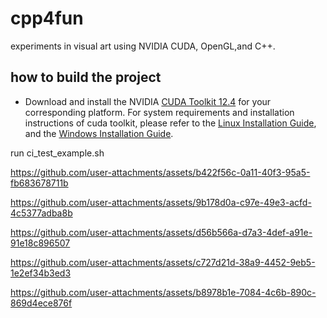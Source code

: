 # cpp4fun
experiments in visual art using NVIDIA CUDA, OpenGL,and C++. 



## how to build the project
* Download and install the NVIDIA [CUDA Toolkit 12.4](https://developer.nvidia.com/cuda-downloads) for your corresponding platform. For system requirements and installation instructions of cuda toolkit, please refer to the [Linux Installation Guide](http://docs.nvidia.com/cuda/cuda-installation-guide-linux/), and the [Windows Installation Guide](http://docs.nvidia.com/cuda/cuda-installation-guide-microsoft-windows/index.html).


run ci_test_example.sh



https://github.com/user-attachments/assets/b422f56c-0a11-40f3-95a5-fb683678711b



https://github.com/user-attachments/assets/9b178d0a-c97e-49e3-acfd-4c5377adba8b



https://github.com/user-attachments/assets/d56b566a-d7a3-4def-a91e-91e18c896507




https://github.com/user-attachments/assets/c727d21d-38a9-4452-9eb5-1e2ef34b3ed3

https://github.com/user-attachments/assets/b8978b1e-7084-4c6b-890c-869d4ece876f

